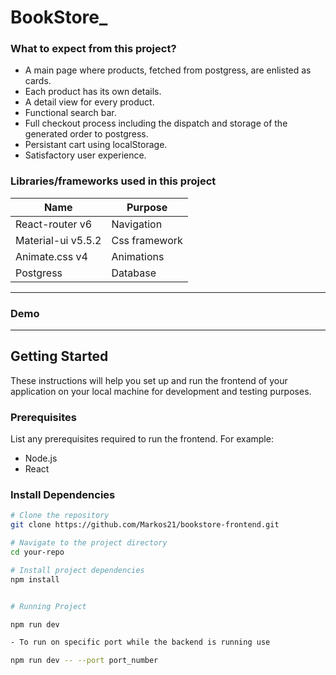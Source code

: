 # BookStore\_

### What to expect from this project?

- A main page where products, fetched from postgress, are enlisted as cards.
- Each product has its own details.
- A detail view for every product.
- Functional search bar.
- Full checkout process including the dispatch and storage of the generated order to postgress.
- Persistant cart using localStorage.
- Satisfactory user experience.

### Libraries/frameworks used in this project

| Name               | Purpose       |
| ------------------ | ------------- |
| React-router v6    | Navigation    |
| Material-ui v5.5.2 | Css framework |
| Animate.css v4     | Animations    |
| Postgress          | Database      |

---

### Demo

---

## Getting Started

These instructions will help you set up and run the frontend of your application on your local machine for development and testing purposes.

### Prerequisites

List any prerequisites required to run the frontend. For example:

- Node.js
- React

### Install Dependencies

```bash
# Clone the repository
git clone https://github.com/Markos21/bookstore-frontend.git

# Navigate to the project directory
cd your-repo

# Install project dependencies
npm install


# Running Project

npm run dev

- To run on specific port while the backend is running use

npm run dev -- --port port_number

```
